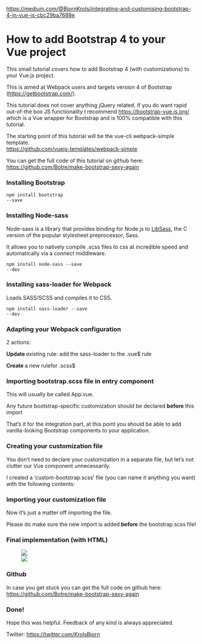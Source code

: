 <a href="https://medium.com/@BjornKrols/integrating-and-customising-bootstrap-4-in-vue-js-cbc29ba7688e">https://medium.com/@BjornKrols/integrating-and-customising-bootstrap-4-in-vue-js-cbc29ba7688e</a><div id="articleHeader"><h1>How to add Bootstrap 4 to your Vue project</h1></div><p id="4052">This small tutorial covers how to add Bootstrap 4 (with customizations) to your Vue.js project.</p><p id="2f5d">This is aimed at Webpack users and targets version 4 of Bootstrap (<a href="https://getbootstrap.com/" target="_blank">https://getbootstrap.com/</a>).</p><p id="1b2d">This tutorial does not cover anything jQuery related. If you do want rapid out-of-the box JS functionality I recommend <a href="https://bootstrap-vue.js.org/" target="_blank">https://bootstrap-vue.js.org/</a> which is a Vue wrapper for Bootstrap and is 100% compatible with this tutorial.</p><p id="8f01">The starting point of this tutorial will be the vue-cli webpack-simple template.<br /><a href="https://github.com/vuejs-templates/webpack-simple" target="_blank">https://github.com/vuejs-templates/webpack-simple</a></p><p id="eb80">You can get the full code of this tutorial on github here: <a href="https://github.com/Botre/make-bootstrap-sexy-again" target="_blank">https://github.com/Botre/make-bootstrap-sexy-again</a></p><h3 id="521a">Installing Bootstrap</h3><p id="ca28"><code>npm install bootstrap --save</code></p><h3 id="28f8">Installing Node-sass</h3><p id="c00d">Node-sass is a library that provides binding for Node.js to <a href="https://github.com/sass/libsass" target="_blank">LibSass</a>, the C version of the popular stylesheet preprocessor, Sass.</p><p id="0443">It allows you to natively compile .scss files to css at incredible speed and automatically via a connect middleware.</p><p id="d8e8"><code>npm install node-sass --save --dev</code></p><h3 id="d50a"><strong>Installing sass-loader for Webpack</strong></h3><p id="9dd7">Loads SASS/SCSS and compiles it to CSS.</p><p id="604a"><code>npm install sass-loader --save --dev</code></p><h3 id="d47e">Adapting your Webpack configuration</h3><p id="e2b7">2 actions:</p><p id="2ed5"><strong>Update </strong>existing rule: add the sass-loader to the .vue$ rule</p><p id="4228"><strong>Create </strong>a new rulefor .scss$</p><h3 id="ffaa">Importing bootstrap.scss file in entry component</h3><p id="1829">This will usually be called App.vue.</p><p id="1ec0">Any future bootstrap-specific customization should be declared <strong>before</strong> this import</p><p id="f6ff">That’s it for the integration part, at this point you should be able to add vanilla-looking Bootstrap components to your application.</p><h3 id="3dc3">Creating your customization file</h3><p id="2f2a">You don’t need to declare your customization in a separate file, but let’s not clutter our Vue component unnecessarily.</p><p id="c587">I created a ‘custom-bootstrap.scss’ file (you can name it anything you want) with the following contents:</p><h3 id="8949">Importing your customization file</h3><p id="37d6">Now it’s just a matter off importing the file.</p><p id="7269">Please do make sure the new import is added<strong> before</strong> the bootstrap.scss file!</p><h3 id="2de0">Final implementation (with HTML)</h3><figure id="554a"><div><div><img src="https://cdn-images-1.medium.com/freeze/max/90/1*yf2Dl3bVln3CJdnYZmYkdg.png?q=20" /><div class="readableLargeImageContainer"><img src="https://cdn-images-1.medium.com/max/2000/1*yf2Dl3bVln3CJdnYZmYkdg.png" /></div></figure><h3 id="b198">Github</h3><p id="fa4a">In case you get stuck you can get the full code on github here: <a href="https://github.com/Botre/make-bootstrap-sexy-again" target="_blank">https://github.com/Botre/make-bootstrap-sexy-again</a></p><h3 id="7122">Done!</h3><p id="dc6f">Hope this was helpful. Feedback of any kind is always appreciated.</p><p id="1ae1">Twitter: <a href="https://twitter.com/KrolsBjorn" target="_blank">https://twitter.com/KrolsBjorn</a></p>